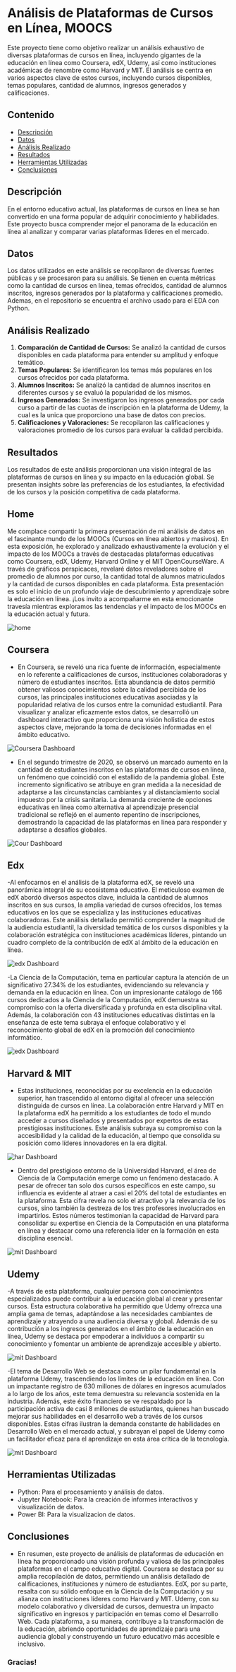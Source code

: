 # Análisis de Plataformas de Cursos en Línea, MOOCS

Este proyecto tiene como objetivo realizar un análisis exhaustivo de diversas plataformas de cursos en línea, incluyendo gigantes de la educación en línea como Coursera, edX, Udemy, así como instituciones académicas de renombre como Harvard y MIT. El análisis se centra en varios aspectos clave de estos cursos, incluyendo cursos disponibles, temas populares, cantidad de alumnos, ingresos generados y calificaciones.

## Contenido

- [Descripción](#descripción)
- [Datos](#datos)
- [Análisis Realizado](#análisis-realizado)
- [Resultados](#resultados)
- [Herramientas Utilizadas](#herramientas-utilizadas)
- [Conclusiones](#conclusiones)

## Descripción

En el entorno educativo actual, las plataformas de cursos en línea se han convertido en una forma popular de adquirir conocimiento y habilidades. Este proyecto busca comprender mejor el panorama de la educación en línea al analizar y comparar varias plataformas líderes en el mercado.

## Datos

Los datos utilizados en este análisis se recopilaron de diversas fuentes públicas y se procesaron para su análisis. Se tienen en cuenta métricas como la cantidad de cursos en línea, temas ofrecidos, cantidad de alumnos inscritos, ingresos generados por la plataforma y calificaciones promedio. Ademas, en el repositorio se encuentra el archivo usado para el EDA con Python.

## Análisis Realizado

1. **Comparación de Cantidad de Cursos:** Se analizó la cantidad de cursos disponibles en cada plataforma para entender su amplitud y enfoque temático.
2. **Temas Populares:** Se identificaron los temas más populares en los cursos ofrecidos por cada plataforma.
3. **Alumnos Inscritos:** Se analizó la cantidad de alumnos inscritos en diferentes cursos y se evaluó la popularidad de los mismos.
4. **Ingresos Generados:** Se investigaron los ingresos generados por cada curso a partir de las cuotas de inscripción en la plataforma de Udemy, la cual es la unica que proporciono una base de datos con precios.
5. **Calificaciones y Valoraciones:** Se recopilaron las calificaciones y valoraciones promedio de los cursos para evaluar la calidad percibida.

## Resultados

Los resultados de este análisis proporcionan una visión integral de las plataformas de cursos en línea y su impacto en la educación global. Se presentan insights sobre las preferencias de los estudiantes, la efectividad de los cursos y la posición competitiva de cada plataforma.

## Home

Me complace compartir la primera presentación de mi análisis de datos en el fascinante mundo de los MOOCs (Cursos en línea abiertos y masivos). En esta exposición, he explorado y analizado exhaustivamente la evolución y el impacto de los MOOCs a través de destacadas plataformas educativas como Coursera, edX, Udemy, Harvard Online y el MIT OpenCourseWare. A través de gráficos perspicaces, revelaré datos reveladores sobre el promedio de alumnos por curso, la cantidad total de alumnos matriculados y la cantidad de cursos disponibles en cada plataforma. Esta presentación es solo el inicio de un profundo viaje de descubrimiento y aprendizaje sobre la educación en línea. ¡Los invito a acompañarme en esta emocionante travesía mientras exploramos las tendencias y el impacto de los MOOCs en la educación actual y futura.

![home](https://github.com/paoloen/moocs.data.analyst/blob/main/homemooc.png)


## Coursera
- En Coursera, se reveló una rica fuente de información, especialmente en lo referente a calificaciones de cursos, instituciones colaboradoras y número de estudiantes inscritos. Esta abundancia de datos permitió obtener valiosos conocimientos sobre la calidad percibida de los cursos, las principales instituciones educativas asociadas y la popularidad relativa de los cursos entre la comunidad estudiantil. Para visualizar y analizar eficazmente estos datos, se desarrolló un dashboard interactivo que proporciona una visión holística de estos aspectos clave, mejorando la toma de decisiones informadas en el ámbito educativo.
  
![Coursera Dashboard](https://github.com/paoloen/moocs.data.analyst/blob/main/cours.png)
- En el segundo trimestre de 2020, se observó un marcado aumento en la cantidad de estudiantes inscritos en las plataformas de cursos en línea, un fenómeno que coincidió con el estallido de la pandemia global. Este incremento significativo se atribuye en gran medida a la necesidad de adaptarse a las circunstancias cambiantes y al distanciamiento social impuesto por la crisis sanitaria. La demanda creciente de opciones educativas en línea como alternativa al aprendizaje presencial tradicional se reflejó en el aumento repentino de inscripciones, demostrando la capacidad de las plataformas en línea para responder y adaptarse a desafíos globales.

![Cour Dashboard](https://github.com/paoloen/moocs.data.analyst/blob/main/cours2020.png)

## Edx
-Al enfocarnos en el análisis de la plataforma edX, se reveló una panorámica integral de su ecosistema educativo. El meticuloso examen de edX abordó diversos aspectos clave, incluida la cantidad de alumnos inscritos en sus cursos, la amplia variedad de cursos ofrecidos, los temas educativos en los que se especializa y las instituciones educativas colaboradoras. Este análisis detallado permitió comprender la magnitud de la audiencia estudiantil, la diversidad temática de los cursos disponibles y la colaboración estratégica con instituciones académicas líderes, pintando un cuadro completo de la contribución de edX al ámbito de la educación en línea.

![edx Dashboard](https://github.com/paoloen/moocs.data.analyst/blob/main/edddzx.png)

-La Ciencia de la Computación, tema en particular captura la atención de un significativo 27.34% de los estudiantes, evidenciando su relevancia y demanda en la educación en línea. Con un impresionante catálogo de 166 cursos dedicados a la Ciencia de la Computación, edX demuestra su compromiso con la oferta diversificada y profunda en esta disciplina vital. Además, la colaboración con 43 instituciones educativas distintas en la enseñanza de este tema subraya el enfoque colaborativo y el reconocimiento global de edX en la promoción del conocimiento informático.

![edx Dashboard](https://github.com/paoloen/moocs.data.analyst/blob/main/edssxx2.png)

## Harvard & MIT

- Estas instituciones, reconocidas por su excelencia en la educación superior, han trascendido al entorno digital al ofrecer una selección distinguida de cursos en línea. La colaboración entre Harvard y MIT en la plataforma edX ha permitido a los estudiantes de todo el mundo acceder a cursos diseñados y presentados por expertos de estas prestigiosas instituciones. Este análisis subraya su compromiso con la accesibilidad y la calidad de la educación, al tiempo que consolida su posición como líderes innovadores en la era digital.

![har Dashboard](https://github.com/paoloen/moocs.data.analyst/blob/main/harv.png)

- Dentro del prestigioso entorno de la Universidad Harvard, el área de Ciencia de la Computación emerge como un fenómeno destacado. A pesar de ofrecer tan solo dos cursos específicos en este campo, su influencia es evidente al atraer a casi el 20% del total de estudiantes en la plataforma. Esta cifra revela no solo el atractivo y la relevancia de los cursos, sino también la destreza de los tres profesores involucrados en impartirlos. Estos números testimonian la capacidad de Harvard para consolidar su expertise en Ciencia de la Computación en una plataforma en línea y destacar como una referencia líder en la formación en esta disciplina esencial.

![mit Dashboard](https://github.com/paoloen/moocs.data.analyst/blob/main/mit.png)

## Udemy

-A través de esta plataforma, cualquier persona con conocimientos especializados puede contribuir a la educación global al crear y presentar cursos. Esta estructura colaborativa ha permitido que Udemy ofrezca una amplia gama de temas, adaptándose a las necesidades cambiantes de aprendizaje y atrayendo a una audiencia diversa y global. Además de su contribución a los ingresos generados en el ámbito de la educación en línea, Udemy se destaca por empoderar a individuos a compartir su conocimiento y fomentar un ambiente de aprendizaje accesible y abierto.

![mit Dashboard](https://github.com/paoloen/moocs.data.analyst/blob/main/udem.png)

-El tema de Desarrollo Web se destaca como un pilar fundamental en la plataforma Udemy, trascendiendo los límites de la educación en línea. Con un impactante registro de 630 millones de dólares en ingresos acumulados a lo largo de los años, este tema demuestra su relevancia sostenida en la industria. Además, este éxito financiero se ve respaldado por la participación activa de casi 8 millones de estudiantes, quienes han buscado mejorar sus habilidades en el desarrollo web a través de los cursos disponibles. Estas cifras ilustran la demanda constante de habilidades en Desarrollo Web en el mercado actual, y subrayan el papel de Udemy como un facilitador eficaz para el aprendizaje en esta área crítica de la tecnología.

![mit Dashboard](https://github.com/paoloen/moocs.data.analyst/blob/main/udem2.png)



## Herramientas Utilizadas

- Python: Para el procesamiento y análisis de datos.
- Jupyter Notebook: Para la creación de informes interactivos y visualización de datos.
- Power BI: Para la visualizacion de datos.

## Conclusiones
- En resumen, este proyecto de análisis de plataformas de educación en línea ha proporcionado una visión profunda y valiosa de las principales plataformas en el campo educativo digital. Coursera se destaca por su amplia recopilación de datos, permitiendo un análisis detallado de calificaciones, instituciones y número de estudiantes. EdX, por su parte, resalta con su sólido enfoque en la Ciencia de la Computación y su alianza con instituciones líderes como Harvard y MIT. Udemy, con su modelo colaborativo y diversidad de cursos, demuestra un impacto significativo en ingresos y participación en temas como el Desarrollo Web. Cada plataforma, a su manera, contribuye a la transformación de la educación, abriendo oportunidades de aprendizaje para una audiencia global y construyendo un futuro educativo más accesible e inclusivo.


### Gracias!
